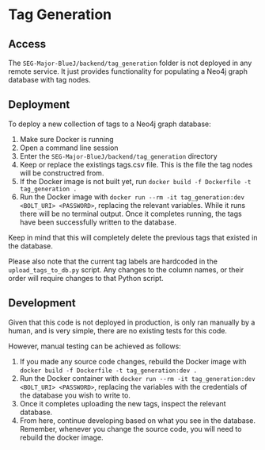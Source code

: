 # Tag Generation

## Access

The `SEG-Major-BlueJ/backend/tag_generation` folder is not deployed in any remote service. It just provides functionality for populating a Neo4j graph database with tag nodes.

## Deployment

To deploy a new collection of tags to a Neo4j graph database:

1. Make sure Docker is running
2. Open a command line session
3. Enter the `SEG-Major-BlueJ/backend/tag_generation` directory
4. Keep or replace the existings tags.csv file. This is the file the tag nodes will be constructred from.
5. If the Docker image is not built yet, run `docker build -f Dockerfile -t tag_generation .`
6. Run the Docker image with `docker run --rm -it tag_generation:dev <BOLT_URI> <PASSWORD>`, replacing the relevant variables. While it runs there will be no terminal output. Once it completes running, the tags have been successfully written to the database.

Keep in mind that this will completely delete the previous tags that existed in the database.

Please also note that the current tag labels are hardcoded in the `upload_tags_to_db.py` script. Any changes to the column names, or their order will require changes to that Python script.

## Development

Given that this code is not deployed in production,  is only ran manually by a human, and is very simple, there are no existing tests for this code.

However, manual testing can be achieved as follows:

1. If you made any source code changes, rebuild the Docker image with `docker build -f Dockerfile -t tag_generation:dev .`
2. Run the Docker container with `docker run --rm -it tag_generation:dev <BOLT_URI> <PASSWORD>`, replacing the variables with the credentials of the database you wish to write to.
3. Once it completes uploading the new tags, inspect the relevant database.
4. From here, continue developing based on what you see in the database. Remember, whenever you change the source code, you will need to rebuild the docker image.